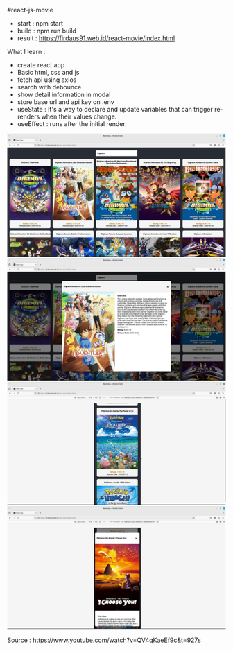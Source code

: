 #react-js-movie

- start  : npm start
- build  : npm run build
- result : https://firdaus91.web.id/react-movie/index.html

What I learn : 
- create react app
- Basic html, css and js
- fetch api using axios
- search with debounce
- show detail information in modal
- store base url and api key on .env
- useState : It's a way to declare and update variables that can trigger re-renders when their values change.
- useEffect : runs after the initial render.

<img src="https://raw.githubusercontent.com/firdausmaulan/react-movie/master/screenshot/rm1.png" width="600">

<img src="https://raw.githubusercontent.com/firdausmaulan/react-movie/master/screenshot/rm2.png" width="600">

<img src="https://raw.githubusercontent.com/firdausmaulan/react-movie/master/screenshot/rm3.png" width="600">

<img src="https://raw.githubusercontent.com/firdausmaulan/react-movie/master/screenshot/rm4.png" width="600">

Source : https://www.youtube.com/watch?v=QV4qKaeEf9c&t=927s

